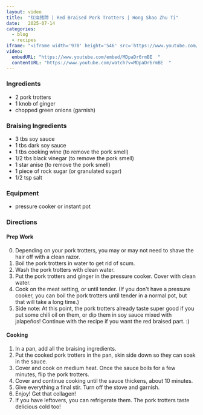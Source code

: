 ```yaml
---
layout: video
title:  "红烧猪蹄 | Red Braised Pork Trotters | Hong Shao Zhu Ti"
date:   2025-07-14
categories:
  - blog
  - recipes
iframe: "<iframe width='970' height='546' src='https://www.youtube.com/embed/MDpaDr6rmBE  ' frameborder='0' allow='accelerometer; autoplay; encrypted-media; gyroscope; picture-in-picture' allowfullscreen></iframe>"
video:
  embedURL: "https://www.youtube.com/embed/MDpaDr6rmBE  "
  contentURL: "https://www.youtube.com/watch?v=MDpaDr6rmBE  "
---
```


### Ingredients
* 2 pork trotters
* 1 knob of ginger
* chopped green onions (garnish)

### Braising Ingredients
* 3 tbs soy sauce
* 1 tbs dark soy sauce
* 1 tbs cooking wine (to remove the pork smell)
* 1/2 tbs black vinegar (to remove the pork smell)
* 1 star anise (to remove the pork smell)
* 1 piece of rock sugar (or granulated sugar)
* 1/2 tsp salt

### Equipment
* pressure cooker or instant pot

### Directions
#### Prep Work
0. Depending on your pork trotters, you may or may not need to shave the hair off with a clean razor.
1. Boil the pork trotters in water to get rid of scum.
2. Wash the pork trotters with clean water.
3. Put the pork trotters and ginger in the pressure cooker. Cover with clean water.
4. Cook on the meat setting, or until tender. (If you don't have a pressure cooker, you can boil the pork trotters until tender in a normal pot, but that will take a long time.)
5. Side note: At this point, the pork trotters already taste super good if you put some chili oil on them, or dip them in soy sauce mixed with jalapeños! Continue with the recipe if you want the red braised part. :)

#### Cooking
1. In a pan, add all the braising ingredients.
2. Put the cooked pork trotters in the pan, skin side down so they can soak in the sauce.
3. Cover and cook on medium heat. Once the sauce boils for a few minutes, flip the pork trotters.
4. Cover and continue cooking until the sauce thickens, about 10 minutes.
5. Give everything a final stir. Turn off the stove and garnish.
6. Enjoy! Get that collagen!
7. If you have leftovers, you can refrigerate them. The pork trotters taste delicious cold too!
